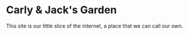 <h1>Carly & Jack's Garden</h1>
<p>This site is our little slice of the internet, a place that we can call our own.</p>
